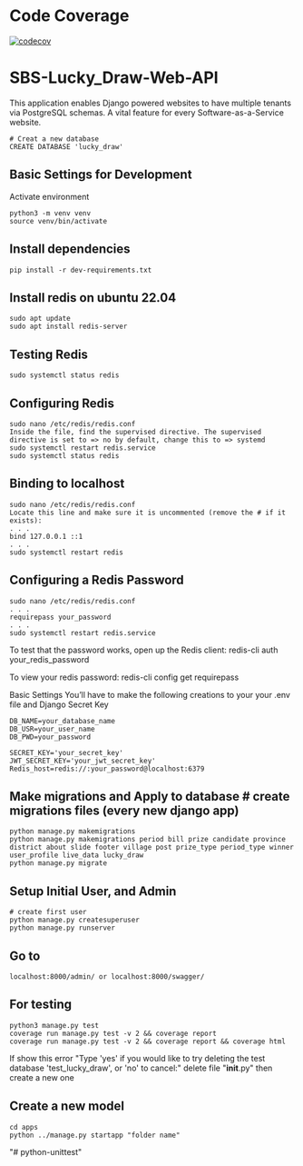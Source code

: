# Code Coverage

[![codecov](https://codecov.io/gh/med1213/python-unittest/branch/master/graph/badge.svg)](https://codecov.io/gh/med1213/python-unittest)

# SBS-Lucky_Draw-Web-API

This application enables Django powered websites to have multiple tenants via PostgreSQL schemas. A vital feature for every Software-as-a-Service website.

    # Creat a new database
    CREATE DATABASE 'lucky_draw'

## Basic Settings for Development

Activate environment

    python3 -m venv venv
    source venv/bin/activate

## Install dependencies

    pip install -r dev-requirements.txt

## Install redis on ubuntu 22.04

    sudo apt update
    sudo apt install redis-server

## Testing Redis

    sudo systemctl status redis

## Configuring Redis

    sudo nano /etc/redis/redis.conf
    Inside the file, find the supervised directive. The supervised directive is set to => no by default, change this to => systemd
    sudo systemctl restart redis.service
    sudo systemctl status redis

## Binding to localhost

    sudo nano /etc/redis/redis.conf
    Locate this line and make sure it is uncommented (remove the # if it exists):
    . . .
    bind 127.0.0.1 ::1
    . . .
    sudo systemctl restart redis

## Configuring a Redis Password

    sudo nano /etc/redis/redis.conf
    . . .
    requirepass your_password
    . . .
    sudo systemctl restart redis.service

To test that the password works, open up the Redis client:
redis-cli
auth your_redis_password

To view your redis password:
redis-cli
config get requirepass

Basic Settings
You’ll have to make the following creations to your your .env file
and Django Secret Key

    DB_NAME=your_database_name
    DB_USR=your_user_name
    DB_PWD=your_password

    SECRET_KEY='your_secret_key'
    JWT_SECRET_KEY='your_jwt_secret_key'
    Redis_host=redis://:your_password@localhost:6379

## Make migrations and Apply to database # create migrations files (every new django app)

    python manage.py makemigrations
    python manage.py makemigrations period bill prize candidate province district about slide footer village post prize_type period_type winner user_profile live_data lucky_draw
    python manage.py migrate

## Setup Initial User, and Admin

    # create first user
    python manage.py createsuperuser
    python manage.py runserver

## Go to

    localhost:8000/admin/ or localhost:8000/swagger/

## For testing

    python3 manage.py test
    coverage run manage.py test -v 2 && coverage report
    coverage run manage.py test -v 2 && coverage report && coverage html

If show this error "Type 'yes' if you would like to try deleting the test database 'test_lucky_draw', or 'no' to cancel:"
delete file "**init**.py" then create a new one

## Create a new model

    cd apps
    python ../manage.py startapp "folder name"

"# python-unittest"
